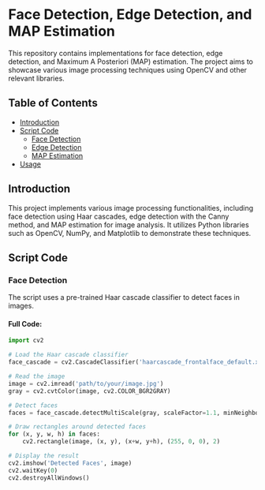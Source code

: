 # Face Detection, Edge Detection, and MAP Estimation

This repository contains implementations for face detection, edge detection, and Maximum A Posteriori (MAP) estimation. The project aims to showcase various image processing techniques using OpenCV and other relevant libraries.

## Table of Contents
- [Introduction](#introduction)
- [Script Code](#script-code)
  - [Face Detection](#face-detection)
  - [Edge Detection](#edge-detection)
  - [MAP Estimation](#map-estimation)
- [Usage](#usage)

## Introduction
This project implements various image processing functionalities, including face detection using Haar cascades, edge detection with the Canny method, and MAP estimation for image analysis. It utilizes Python libraries such as OpenCV, NumPy, and Matplotlib to demonstrate these techniques.

## Script Code

### Face Detection

The script uses a pre-trained Haar cascade classifier to detect faces in images.

#### Full Code:
```python
import cv2

# Load the Haar cascade classifier
face_cascade = cv2.CascadeClassifier('haarcascade_frontalface_default.xml')

# Read the image
image = cv2.imread('path/to/your/image.jpg')
gray = cv2.cvtColor(image, cv2.COLOR_BGR2GRAY)

# Detect faces
faces = face_cascade.detectMultiScale(gray, scaleFactor=1.1, minNeighbors=5)

# Draw rectangles around detected faces
for (x, y, w, h) in faces:
    cv2.rectangle(image, (x, y), (x+w, y+h), (255, 0, 0), 2)

# Display the result
cv2.imshow('Detected Faces', image)
cv2.waitKey(0)
cv2.destroyAllWindows()
